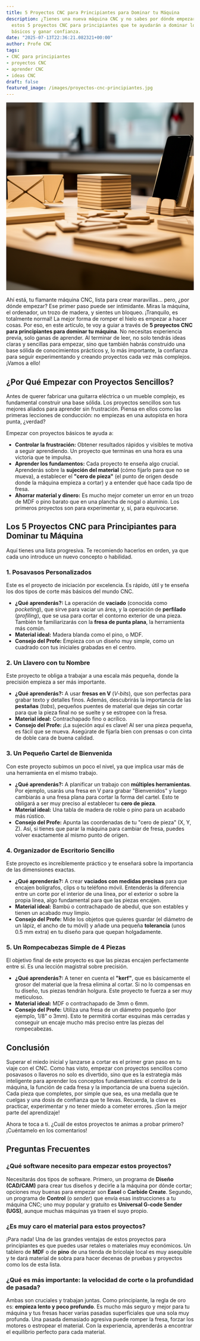 ```yaml
---
title: 5 Proyectos CNC para Principiantes para Dominar tu Máquina
description: ¿Tienes una nueva máquina CNC y no sabes por dónde empezar? Descubre
  estos 5 proyectos CNC para principiantes que te ayudarán a dominar los conceptos
  básicos y ganar confianza.
date: "2025-07-13T22:36:21.082321+00:00"
author: Profe CNC
tags:
- CNC para principiantes
- proyectos CNC
- aprender CNC
- ideas CNC
draft: false
featured_image: /images/proyectos-cnc-principiantes.jpg
---
```


![5 Proyectos CNC para Principiantes para Dominar tu Máquina](5-proyectos-cnc-para-principiantes-para-dominar-tu-maquina.png)

Ahí está, tu flamante máquina CNC, lista para crear maravillas... pero, ¿por dónde empezar? Ese primer paso puede ser intimidante. Miras la máquina, el ordenador, un trozo de madera, y sientes un bloqueo. ¡Tranquilo, es totalmente normal! La mejor forma de romper el hielo es empezar a hacer cosas. Por eso, en este artículo, te voy a guiar a través de **5 proyectos CNC para principiantes para dominar tu máquina**. No necesitas experiencia previa, solo ganas de aprender. Al terminar de leer, no solo tendrás ideas claras y sencillas para empezar, sino que también habrás construido una base sólida de conocimientos prácticos y, lo más importante, la confianza para seguir experimentando y creando proyectos cada vez más complejos. ¡Vamos a ello!

## ¿Por Qué Empezar con Proyectos Sencillos?

Antes de querer fabricar una guitarra eléctrica o un mueble complejo, es fundamental construir una base sólida. Los proyectos sencillos son tus mejores aliados para aprender sin frustración. Piensa en ellos como las primeras lecciones de conducción: no empiezas en una autopista en hora punta, ¿verdad?

Empezar con proyectos básicos te ayuda a:

*   **Controlar la frustración:** Obtener resultados rápidos y visibles te motiva a seguir aprendiendo. Un proyecto que terminas en una hora es una victoria que te impulsa.
*   **Aprender los fundamentos:** Cada proyecto te enseña algo crucial. Aprenderás sobre la **sujeción del material** (cómo fijarlo para que no se mueva), a establecer el **"cero de pieza"** (el punto de origen desde donde la máquina empieza a cortar) y a entender qué hace cada tipo de fresa.
*   **Ahorrar material y dinero:** Es mucho mejor cometer un error en un trozo de MDF o pino barato que en una plancha de nogal o aluminio. Los primeros proyectos son para experimentar y, sí, para equivocarse.

## Los 5 Proyectos CNC para Principiantes para Dominar tu Máquina

Aquí tienes una lista progresiva. Te recomiendo hacerlos en orden, ya que cada uno introduce un nuevo concepto o habilidad.

### 1. Posavasos Personalizados

Este es el proyecto de iniciación por excelencia. Es rápido, útil y te enseña los dos tipos de corte más básicos del mundo CNC.

*   **¿Qué aprenderás?:** La operación de **vaciado** (conocida como *pocketing*), que sirve para vaciar un área, y la operación de **perfilado** (*profiling*), que se usa para cortar el contorno exterior de una pieza. También te familiarizarás con la **fresa de punta plana**, la herramienta más común.
*   **Material ideal:** Madera blanda como el pino, o MDF.
*   **Consejo del Profe:** Empieza con un diseño muy simple, como un cuadrado con tus iniciales grabadas en el centro.

### 2. Un Llavero con tu Nombre

Este proyecto te obliga a trabajar a una escala más pequeña, donde la precisión empieza a ser más importante.

*   **¿Qué aprenderás?:** A usar **fresas en V** (*V-bits*), que son perfectas para grabar texto y detalles finos. Además, descubrirás la importancia de las **pestañas** (*tabs*), pequeños puentes de material que dejas sin cortar para que la pieza final no se suelte y se estropee con la fresa.
*   **Material ideal:** Contrachapado fino o acrílico.
*   **Consejo del Profe:** ¡La sujeción aquí es clave! Al ser una pieza pequeña, es fácil que se mueva. Asegúrate de fijarla bien con prensas o con cinta de doble cara de buena calidad.

### 3. Un Pequeño Cartel de Bienvenida

Con este proyecto subimos un poco el nivel, ya que implica usar más de una herramienta en el mismo trabajo.

*   **¿Qué aprenderás?:** A planificar un trabajo con **múltiples herramientas**. Por ejemplo, usarás una fresa en V para grabar "Bienvenidos" y luego cambiarás a una fresa plana para cortar la forma del cartel. Esto te obligará a ser muy preciso al establecer tu **cero de pieza**.
*   **Material ideal:** Una tabla de madera de roble o pino para un acabado más rústico.
*   **Consejo del Profe:** Apunta las coordenadas de tu "cero de pieza" (X, Y, Z). Así, si tienes que parar la máquina para cambiar de fresa, puedes volver exactamente al mismo punto de origen.

### 4. Organizador de Escritorio Sencillo

Este proyecto es increíblemente práctico y te enseñará sobre la importancia de las dimensiones exactas.

*   **¿Qué aprenderás?:** A crear **vaciados con medidas precisas** para que encajen bolígrafos, clips o tu teléfono móvil. Entenderás la diferencia entre un corte por el interior de una línea, por el exterior o sobre la propia línea, algo fundamental para que las piezas encajen.
*   **Material ideal:** Bambú o contrachapado de abedul, que son estables y tienen un acabado muy limpio.
*   **Consejo del Profe:** Mide los objetos que quieres guardar (el diámetro de un lápiz, el ancho de tu móvil) y añade una pequeña **tolerancia** (unos 0.5 mm extra) en tu diseño para que quepan holgadamente.

### 5. Un Rompecabezas Simple de 4 Piezas

El objetivo final de este proyecto es que las piezas encajen perfectamente entre sí. Es una lección magistral sobre precisión.

*   **¿Qué aprenderás?:** A tener en cuenta el **"kerf"**, que es básicamente el grosor del material que la fresa elimina al cortar. Si no lo compensas en tu diseño, tus piezas tendrán holgura. Este proyecto te fuerza a ser muy meticuloso.
*   **Material ideal:** MDF o contrachapado de 3mm o 6mm.
*   **Consejo del Profe:** Utiliza una fresa de un diámetro pequeño (por ejemplo, 1/8" o 3mm). Esto te permitirá cortar esquinas más cerradas y conseguir un encaje mucho más preciso entre las piezas del rompecabezas.

## Conclusión

Superar el miedo inicial y lanzarse a cortar es el primer gran paso en tu viaje con el CNC. Como has visto, empezar con proyectos sencillos como posavasos o llaveros no solo es divertido, sino que es la estrategia más inteligente para aprender los conceptos fundamentales: el control de la máquina, la función de cada fresa y la importancia de una buena sujeción. Cada pieza que completes, por simple que sea, es una medalla que te cuelgas y una dosis de confianza que te llevas. Recuerda, la clave es practicar, experimentar y no tener miedo a cometer errores. ¡Son la mejor parte del aprendizaje!

Ahora te toca a ti. ¿Cuál de estos proyectos te animas a probar primero? ¡Cuéntamelo en los comentarios!

## Preguntas Frecuentes

### ¿Qué software necesito para empezar estos proyectos?

Necesitarás dos tipos de software. Primero, un programa de **Diseño (CAD/CAM)** para crear tus diseños y decirle a la máquina por dónde cortar; opciones muy buenas para empezar son **Easel** o **Carbide Create**. Segundo, un programa de **Control** (o *sender*) que envía esas instrucciones a tu máquina CNC; uno muy popular y gratuito es **Universal G-code Sender (UGS)**, aunque muchas máquinas ya traen el suyo propio.

### ¿Es muy caro el material para estos proyectos?

¡Para nada! Una de las grandes ventajas de estos proyectos para principiantes es que puedes usar retales o materiales muy económicos. Un tablero de **MDF** o de **pino** de una tienda de bricolaje local es muy asequible y te dará material de sobra para hacer decenas de pruebas y proyectos como los de esta lista.

### ¿Qué es más importante: la velocidad de corte o la profundidad de pasada?

Ambas son cruciales y trabajan juntas. Como principiante, la regla de oro es: **empieza lento y poco profundo**. Es mucho más seguro y mejor para tu máquina y tus fresas hacer varias pasadas superficiales que una sola muy profunda. Una pasada demasiado agresiva puede romper la fresa, forzar los motores o estropear el material. Con la experiencia, aprenderás a encontrar el equilibrio perfecto para cada material.
